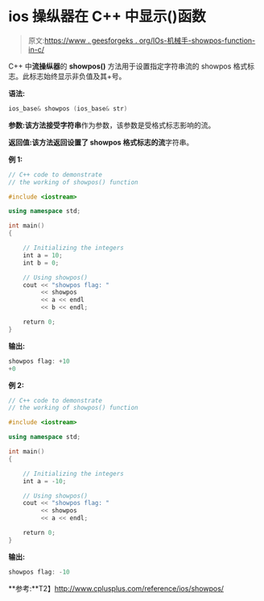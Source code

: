 # ios 操纵器在 C++ 中显示()函数

> 原文:[https://www . geesforgeks . org/IOs-机械手-showpos-function-in-c/](https://www.geeksforgeeks.org/ios-manipulators-showpos-function-in-c/)

C++ 中**流操纵器**的 **showpos()** 方法用于设置指定字符串流的 showpos 格式标志。此标志始终显示非负值及其+号。

**语法:**

```cpp
ios_base& showpos (ios_base& str)

```

**参数:**该方法接受**字符串**作为参数，该参数是受格式标志影响的流。

**返回值:**该方法返回设置了 showpos 格式标志的**流**字符串。

**例 1:**

```cpp
// C++ code to demonstrate
// the working of showpos() function

#include <iostream>

using namespace std;

int main()
{

    // Initializing the integers
    int a = 10;
    int b = 0;

    // Using showpos()
    cout << "showpos flag: "
         << showpos
         << a << endl
         << b << endl;

    return 0;
}
```

**输出:**

```cpp
showpos flag: +10
+0

```

**例 2:**

```cpp
// C++ code to demonstrate
// the working of showpos() function

#include <iostream>

using namespace std;

int main()
{

    // Initializing the integers
    int a = -10;

    // Using showpos()
    cout << "showpos flag: "
         << showpos
         << a << endl;

    return 0;
}
```

**输出:**

```cpp
showpos flag: -10

```

**参考:**T2】http://www.cplusplus.com/reference/ios/showpos/